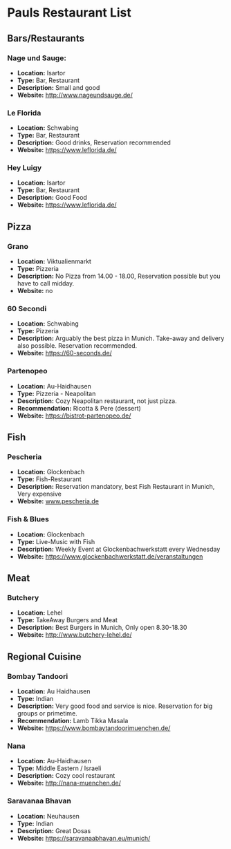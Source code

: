 # Pauls Restaurant List

## Bars/Restaurants

### Nage und Sauge:
- **Location:** Isartor
- **Type:** Bar, Restaurant
- **Description:** Small and good
- **Website:** http://www.nageundsauge.de/

### Le Florida
- **Location:** Schwabing
- **Type:** Bar, Restaurant
- **Description:** Good drinks, Reservation recommended 
- **Website:** https://www.leflorida.de/

### Hey Luigy
- **Location:** Isartor
- **Type:** Bar, Restaurant
- **Description:** Good Food
- **Website:** https://www.leflorida.de/

## Pizza

### Grano
- **Location:** Viktualienmarkt
- **Type:** Pizzeria
- **Description:** No Pizza from 14.00 - 18.00, Reservation possible but you have to call midday.
- **Website:** no

### 60 Secondi
- **Location:** Schwabing
- **Type:** Pizzeria
- **Description:** Arguably the best pizza in Munich. Take-away and delivery also possible. Reservation recommended. 
- **Website:** https://60-seconds.de/

### Partenopeo
- **Location:** Au-Haidhausen
- **Type:** Pizzeria - Neapolitan
- **Description:** Cozy Neapolitan restaurant, not just pizza.
- **Recommendation:** Ricotta & Pere (dessert) 
- **Website:** https://bistrot-partenopeo.de/

## Fish

### Pescheria
- **Location:** Glockenbach
- **Type:** Fish-Restaurant
- **Description:** Reservation mandatory, best Fish Restaurant in Munich, Very expensive
- **Website:** www.pescheria.de

### Fish & Blues
- **Location:** Glockenbach
- **Type:** Live-Music with Fish
- **Description:** Weekly Event at Glockenbachwerkstatt every Wednesday
- **Website:** https://www.glockenbachwerkstatt.de/veranstaltungen

## Meat

### Butchery
- **Location:** Lehel
- **Type:** TakeAway Burgers and Meat
- **Description:** Best Burgers in Munich, Only open 8.30-18.30
- **Website:** http://www.butchery-lehel.de/

## Regional Cuisine

### Bombay Tandoori
- **Location:** Au Haidhausen
- **Type:** Indian
- **Description:** Very good food and service is nice. Reservation for big groups or primetime.
- **Recommendation:** Lamb Tikka Masala
- **Website:** https://www.bombaytandoorimuenchen.de/

### Nana
- **Location:** Au-Haidhausen
- **Type:** Middle Eastern / Israeli
- **Description:** Cozy cool restaurant
- **Website:** http://nana-muenchen.de/

### Saravanaa Bhavan
- **Location:** Neuhausen
- **Type:** Indian
- **Description:** Great Dosas
- **Website:** https://saravanaabhavan.eu/munich/

